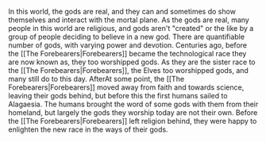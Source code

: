 In this world, the gods are real, and they can and sometimes do show themselves and interact with the mortal plane. As the gods are real, many people in this world are religious, and gods aren't "created" or the like by a group of people deciding to believe in a new god. There are quantifiable number of gods, with varying power and devotion. Centuries ago, before the [[The Forebearers|Forebearers]] became the technological race they are now known as, they too worshipped gods. As they are the sister race to the [[The Forebearers|Forebearers]], the Elves too worshipped gods, and many still do to this day. AfterAt some point, the [[The Forebearers|Forebearers]] moved away from faith and towards science, leaving their gods behind, but before this the first humans sailed to Alagaesia. The humans brought the word of some gods with them from their homeland, but largely the gods they worship today are not their own. Before the [[The Forebearers|Forebearers]] left religion behind, they were happy to enlighten the new race in the ways of their gods. 